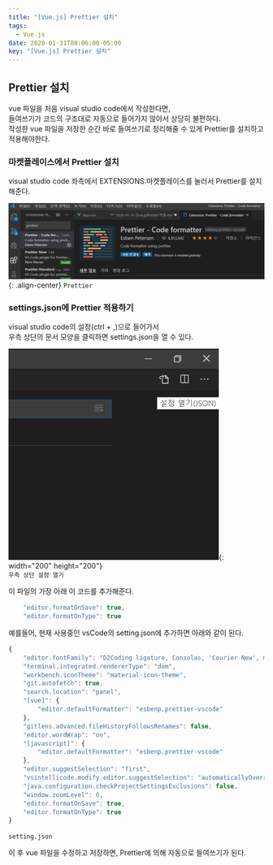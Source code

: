 ```yaml
---
title: "[Vue.js] Prettier 설치"
tags:
  - Vue.js
date: 2020-01-31T08:06:00-05:00
key: "[Vue.js] Prettier 설치"
---
```


## Prettier 설치

<!--more-->

vue 파일을 처음 visual studio code에서 작성한다면,<br>
들여쓰기가 코드의 구조대로 자동으로 들어가지 않아서 상당히 불편하다.<br>
작성한 vue 파일을 저장한 순간 바로 들여쓰기로 정리해줄 수 있게 Prettier를 설치하고 적용해야한다.<br>

### 마켓플레이스에서 Prettier 설치

visual studio code 좌측에서 EXTENSIONS:마켓플레이스를 눌러서 Prettier를 설치해준다.<br>

![](/assets/images/200131-1.jpg){: .align-center}
`Prettier`<br>

### settings.json에 Prettier 적용하기

visual studio code의 설정(ctrl + ,)으로 들어가서<br>
우측 상단의 문서 모양을 클릭하면 settings.json을 열 수 있다.<br>

![](/assets/images/200131-2.jpg){: width="200" height="200"}<br>
`우측 상단 설정 열기`<br>

이 파일의 가장 아래 이 코드를 추가해준다.<br>

```javascript
    "editor.formatOnSave": true,
    "editor.formatOnType": true
```

예를들어, 현재 사용중인 vsCode의 setting.json에 추가하면 아래와 같이 된다.<br>

```javascript
{
    "editor.fontFamily": "D2Coding ligature, Consolas, 'Courier New', monospace",
    "terminal.integrated.rendererType": "dom",
    "workbench.iconTheme": "material-icon-theme",
    "git.autofetch": true,
    "search.location": "panel",
    "[vue]": {
        "editor.defaultFormatter": "esbenp.prettier-vscode"
    },
    "gitlens.advanced.fileHistoryFollowsRenames": false,
    "editor.wordWrap": "on",
    "[javascript]": {
        "editor.defaultFormatter": "esbenp.prettier-vscode"
    },
    "editor.suggestSelection": "first",
    "vsintellicode.modify.editor.suggestSelection": "automaticallyOverrodeDefaultValue",
    "java.configuration.checkProjectSettingsExclusions": false,
    "window.zoomLevel": 0,
    "editor.formatOnSave": true,
    "editor.formatOnType": true
}
```

`setting.json`<br>

이 후 vue 파일을 수정하고 저장하면, Prettier에 의해 자동으로 들여쓰기가 된다.
